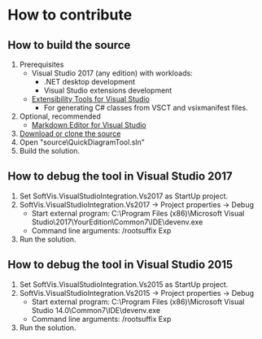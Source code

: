 # How to contribute

## How to build the source
1. Prerequisites
   * Visual Studio 2017 (any edition) with workloads:
     * .NET desktop development
     * Visual Studio extensions development
   * [Extensibility Tools for Visual Studio](https://marketplace.visualstudio.com/items?itemName=MadsKristensen.ExtensibilityTools)
     *  For generating C# classes from VSCT and vsixmanifest files.
1. Optional, recommended
   * [Markdown Editor for Visual Studio](https://marketplace.visualstudio.com/items?itemName=MadsKristensen.MarkdownEditor)
1. [Download or clone the source](https://github.com/realvizu/QuickDiagram)
1. Open "source\QuickDiagramTool.sln"
1. Build the solution.

## How to debug the tool in Visual Studio 2017
1. Set SoftVis.VisualStudioIntegration.Vs2017 as StartUp project.
1. SoftVis.VisualStudioIntegration.Vs2017 -> Project properties -> Debug
   * Start external program: C:\Program Files (x86)\Microsoft Visual Studio\2017\YourEdition\Common7\IDE\devenv.exe
   * Command line arguments: /rootsuffix Exp
1. Run the solution.

## How to debug the tool in Visual Studio 2015
1. Set SoftVis.VisualStudioIntegration.Vs2015 as StartUp project.
1. SoftVis.VisualStudioIntegration.Vs2015 -> Project properties -> Debug
   * Start external program: C:\Program Files (x86)\Microsoft Visual Studio 14.0\Common7\IDE\devenv.exe
   * Command line arguments: /rootsuffix Exp
1. Run the solution.

